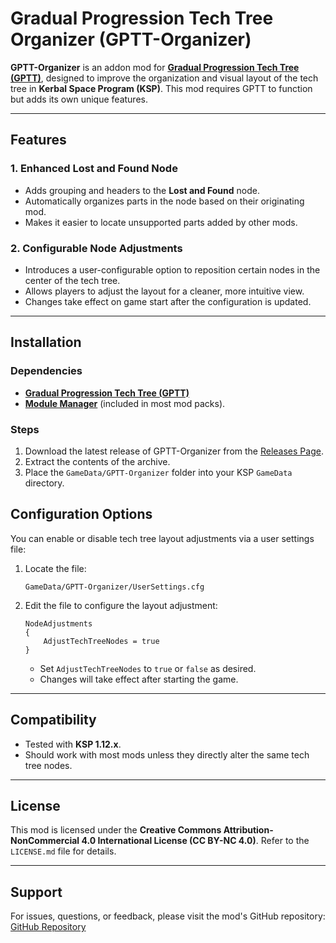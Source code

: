 # Gradual Progression Tech Tree Organizer (GPTT-Organizer)

**GPTT-Organizer** is an addon mod for **[Gradual Progression Tech Tree (GPTT)](https://github.com/Author/GPTT)**, designed to improve the organization and visual layout of the tech tree in **Kerbal Space Program (KSP)**. This mod requires GPTT to function but adds its own unique features.

---

## Features

### 1. Enhanced Lost and Found Node
- Adds grouping and headers to the **Lost and Found** node.
- Automatically organizes parts in the node based on their originating mod.
- Makes it easier to locate unsupported parts added by other mods.

### 2. Configurable Node Adjustments
- Introduces a user-configurable option to reposition certain nodes in the center of the tech tree.
- Allows players to adjust the layout for a cleaner, more intuitive view.
- Changes take effect on game start after the configuration is updated.

---

## Installation

### Dependencies
- **[Gradual Progression Tech Tree (GPTT)](https://github.com/Author/GPTT)**
- **[Module Manager](https://github.com/sarbian/ModuleManager)** (included in most mod packs).

### Steps
1. Download the latest release of GPTT-Organizer from the [Releases Page](https://github.com/AlexSkylark/GPTT-Organizer/releases).
2. Extract the contents of the archive.
3. Place the `GameData/GPTT-Organizer` folder into your KSP `GameData` directory.

## Configuration Options

You can enable or disable tech tree layout adjustments via a user settings file:

1. Locate the file:
   ```
   GameData/GPTT-Organizer/UserSettings.cfg
   ```

2. Edit the file to configure the layout adjustment:
   ```
   NodeAdjustments
   {
       AdjustTechTreeNodes = true
   }
   ```

   - Set `AdjustTechTreeNodes` to `true` or `false` as desired.
   - Changes will take effect after starting the game.

---

## Compatibility

- Tested with **KSP 1.12.x**.
- Should work with most mods unless they directly alter the same tech tree nodes.

---

## License

This mod is licensed under the **Creative Commons Attribution-NonCommercial 4.0 International License (CC BY-NC 4.0)**. Refer to the `LICENSE.md` file for details.

---

## Support

For issues, questions, or feedback, please visit the mod's GitHub repository:
[GitHub Repository](https://github.com/AlexSkylark/GPTT-Organizer)
